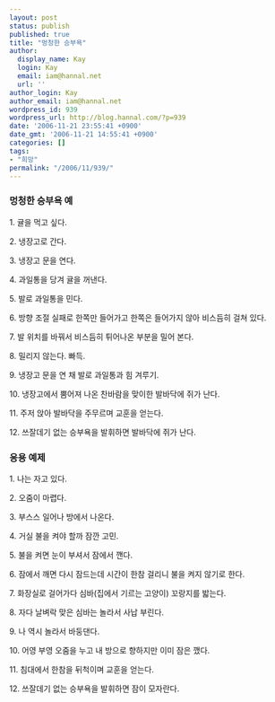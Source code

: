 ```yaml
---
layout: post
status: publish
published: true
title: "멍청한 승부욕"
author:
  display_name: Kay
  login: Kay
  email: iam@hannal.net
  url: ''
author_login: Kay
author_email: iam@hannal.net
wordpress_id: 939
wordpress_url: http://blog.hannal.com/?p=939
date: '2006-11-21 23:55:41 +0900'
date_gmt: '2006-11-21 14:55:41 +0900'
categories: []
tags:
- "희망"
permalink: "/2006/11/939/"
---
```

<h3>멍청한 승부욕 예</h3>
<p>1. 귤을 먹고 싶다.</p>
<p>2. 냉장고로 간다.</p>
<p>3. 냉장고 문을 연다.</p>
<p>4. 과일통을 당겨 귤을 꺼낸다.</p>
<p>5. 발로 과일통을 민다.</p>
<p>6. 방향 조절 실패로 한쪽만 들어가고 한쪽은 들어가지 않아 비스듬히 걸쳐 있다.</p>
<p>7. 발 위치를 바꿔서 비스듬히 튀어나온 부분을 밀어 본다.</p>
<p>8. 밀리지 않는다. 빠득.</p>
<p>9. 냉장고 문을 연 채 발로 과일통과 힘 겨루기.</p>
<p>10. 냉장고에서 뿜어져 나온 찬바람을 맞이한 발바닥에 쥐가 난다.</p>
<p>11. 주저 앉아 발바닥을 주무르며 교훈을 얻는다.</p>
<p>12. 쓰잘데기 없는 승부욕을 발휘하면 발바닥에 쥐가 난다.</p>
<h3>응용 예제</h3>
<p>1. 나는 자고 있다.</p>
<p>2. 오줌이 마렵다.</p>
<p>3. 부스스 일어나 방에서 나온다.</p>
<p>4. 거실 불을 켜야 할까 잠깐 고민.</p>
<p>5. 불을 켜면 눈이 부셔서 잠에서 깬다.</p>
<p>6. 잠에서 깨면 다시 잠드는데 시간이 한참 걸리니 불을 켜지 않기로 한다.</p>
<p>7. 화장실로 걸어가다 심바(집에서 기르는 고양이) 꼬랑지를 밟는다.</p>
<p>8. 자다 날벼락 맞은 심바는 놀라서 사납 부린다.</p>
<p>9. 나 역시 놀라서 바둥댄다.</p>
<p>10. 어영 부영 오줌을 누고 내 방으로 향하지만 이미 잠은 깼다.</p>
<p>11. 침대에서 한참을 뒤척이며 교훈을 얻는다.</p>
<p>12. 쓰잘데기 없는 승부욕을 발휘하면 잠이 모자란다.</p>
